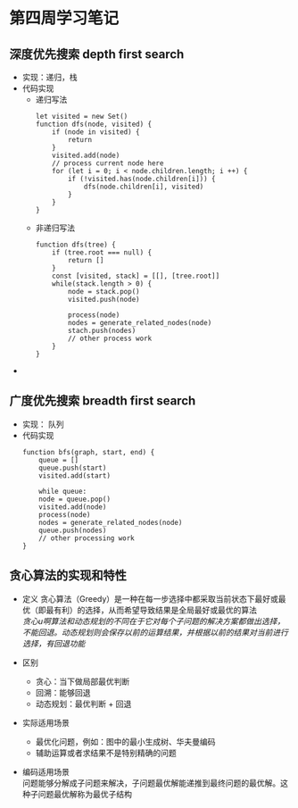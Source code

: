 # 第四周学习笔记
## 深度优先搜索 depth first search
* 实现：递归，栈
* 代码实现
  * 递归写法
    ```
    let visited = new Set()
    function dfs(node, visited) {
        if (node in visited) {
            return
        }
        visited.add(node)
        // process current node here
        for (let i = 0; i < node.children.length; i ++) {
            if (!visited.has(node.children[i])) {
                dfs(node.children[i], visited)
            }
        }
    }
    ```
  * 非递归写法
    ```
    function dfs(tree) {
        if (tree.root === null) {
            return []
        }
        const [visited, stack] = [[], [tree.root]]
        while(stack.length > 0) {
            node = stack.pop()
            visited.push(node)

            process(node)
            nodes = generate_related_nodes(node)
            stach.push(nodes)
            // other process work
        }
    }
    ```
* 
## 广度优先搜索 breadth first search
* 实现： 队列
* 代码实现
  ```
  function bfs(graph, start, end) {
      queue = []
      queue.push(start)
      visited.add(start)

      while queue: 
      node = queue.pop()
      visited.add(node)
      process(node)
      nodes = generate_related_nodes(node)
      queue.push(nodes)
      // other processing work
  }
  ```

## 贪心算法的实现和特性
* 定义
    贪心算法（Greedy）是一种在每一步选择中都采取当前状态下最好或最优（即最有利）的选择，从而希望导致结果是全局最好或最优的算法  
    *贪心u啊算法和动态规划的不同在于它对每个子问题的解决方案都做出选择，不能回退。动态规划则会保存以前的运算结果，并根据以前的结果对当前进行选择，有回退功能*  
* 区别
    * 贪心：当下做局部最优判断
    * 回溯：能够回退
    * 动态规划：最优判断 + 回退
* 实际适用场景
  * 最优化问题，例如：图中的最小生成树、华夫曼编码
  * 辅助运算或者求结果不是特别精确的问题  

* 编码适用场景  
  问题能够分解成子问题来解决，子问题最优解能递推到最终问题的最优解。这种子问题最优解称为最优子结构